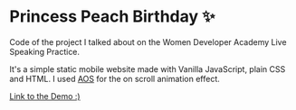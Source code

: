 # Princess Peach Birthday ✨

Code of the project I talked about on the Women Developer Academy Live Speaking Practice.

It's a simple static mobile website made with Vanilla JavaScript, plain CSS and HTML. I used [AOS](https://michalsnik.github.io/aos/) for the on scroll animation effect.

[Link to the Demo :)](https://happy-birthday-princess-cbcc9.web.app/)